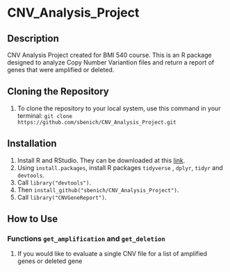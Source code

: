 # CNV_Analysis_Project
## Description
CNV Analysis Project created for BMI 540 course. This is an R package designed to analyze Copy Number Variantion files and return a report of genes that were amplified or deleted.
## Cloning the Repository
1. To clone the repository to your local system, use this command in your terminal: 
  `git clone https://github.com/sbenich/CNV_Analysis_Project.git`
## Installation
1. Install R and RStudio. They can be downloaded at this [link](https://posit.co/download/rstudio-desktop/).
2. Using `install.packages`, install R packages `tidyverse` , `dplyr`, `tidyr` and `devtools`.
3. Call `library("devtools")`.
4. Then `install_github("sbenich/CNV_Analysis_Project")`.
5. Call `library("CNVGeneReport")`.
## How to Use 
### Functions `get_amplification` and `get_deletion`
1. If you would like to evaluate a single CNV file for a list of amplified genes or deleted gene

